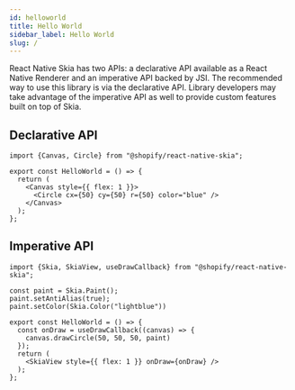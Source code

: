 ```yaml
---
id: helloworld
title: Hello World
sidebar_label: Hello World
slug: /
---
```


React Native Skia has two APIs: a declarative API available as a React Native Renderer and an imperative API backed by JSI. The recommended way to use this library is via the declarative API. Library developers may take advantage of the imperative API as well to provide custom features built on top of Skia.

## Declarative API

```tsx twoslash
import {Canvas, Circle} from "@shopify/react-native-skia";

export const HelloWorld = () => {
  return (
    <Canvas style={{ flex: 1 }}>
      <Circle cx={50} cy={50} r={50} color="blue" />
    </Canvas>
  );
};
```

## Imperative API

```tsx twoslash
import {Skia, SkiaView, useDrawCallback} from "@shopify/react-native-skia";

const paint = Skia.Paint();
paint.setAntiAlias(true);
paint.setColor(Skia.Color("lightblue"))

export const HelloWorld = () => {
  const onDraw = useDrawCallback((canvas) => {
    canvas.drawCircle(50, 50, 50, paint)
  });
  return (
    <SkiaView style={{ flex: 1 }} onDraw={onDraw} />
  );
};
```
